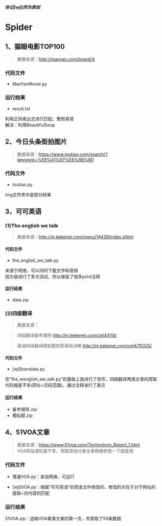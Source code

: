 ***标记[wjl]的为原创***

# Spider

## 1、猫眼电影TOP100

> 数据来源：http://maoyan.com/board/4

### 代码文件

* MaoYanMovie.py

### 运行结果

* result.txt


利用正则表达式进行匹配，繁琐易错  
解决：利用BeautifulSoup


## 2、今日头条街拍图片

> 数据来源：https://www.toutiao.com/search/?keyword=%E8%A1%97%E6%8B%8D  


### 代码文件

* toutiao.py

img文件夹中是部分结果


## 3、可可英语  

### (1)The english we talk

> 数据来源：http://m.kekenet.com/menu/14439/index.shtml   

#### 代码文件  

* the_english_we_talk.py  

来源于网络，可以同时下载文字和音频  
因为我进行了多次测试，所以保留了很多print注释  

#### 运行结果   

* data.zip  


### (2)四级翻译

> 数据来源：  

> 四级翻译备考辅导 http://m.kekenet.com/cet4/f/fd/  

> 英语四级翻译模拟题附答案和详解 http://m.kekenet.com/cet4/15325/  

#### 代码文件  

* [wjl]translate.py  

在“the_wenglish_we_talk.py”的基础上我进行了改写，四级翻译两类文章的爬取代码相差不多(网址+页码范围)，通过注释进行了表示

#### 运行结果   

* 备考辅导.zip  
* 模拟题.zip  

 
## 4、51VOA文章   

> 数据来源：https://www.51voa.com/Technology_Report_1.html  
> VOA网站源码差不多，爬取其他分类文章稍微修改一下就能用


### 代码文件  

* 慢速VOA.py：来自网络，可运行   

* [wjl]VOA.py：根据“可可英语”的爬虫文件修改的，修改的点在于对于网址的提取+对内容的匹配

### 运行结果   

51VOA.zip：选取VOA某类文章的第一页，共爬取了50条数据
